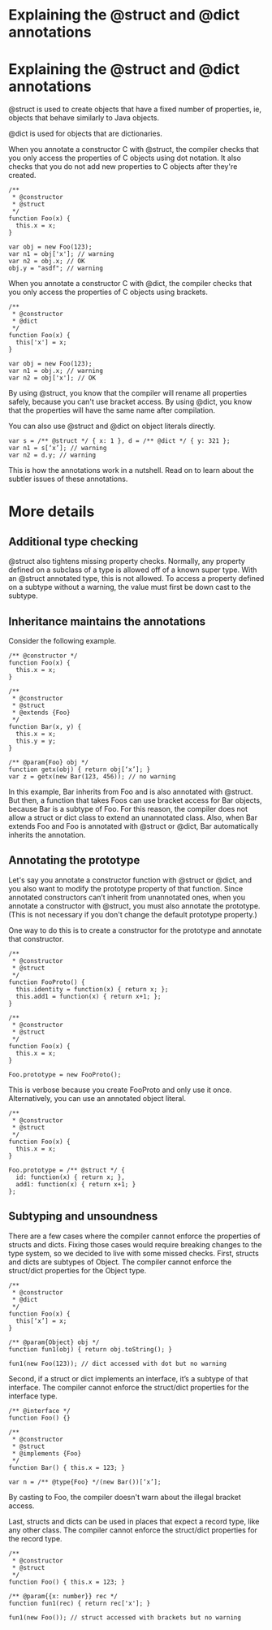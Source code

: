 # Explaining the @struct and @dict annotations

# Explaining the @struct and @dict annotations

@struct is used to create objects that have a fixed number of properties, ie, objects that behave similarly to Java objects.

@dict is used for objects that are dictionaries.

When you annotate a constructor C with @struct, the compiler checks that you only access the properties of C objects using dot notation. It also checks that you do not add new properties to C objects after they're created.

    /** 
     * @constructor
     * @struct
     */
    function Foo(x) {
      this.x = x;
    }
    
    var obj = new Foo(123);
    var n1 = obj['x']; // warning
    var n2 = obj.x; // OK
    obj.y = "asdf"; // warning

When you annotate a constructor C with @dict, the compiler checks that you only access the properties of C objects using brackets.

    /** 
     * @constructor
     * @dict
     */
    function Foo(x) {
      this['x'] = x;
    }
    
    var obj = new Foo(123);
    var n1 = obj.x; // warning
    var n2 = obj['x']; // OK

By using @struct, you know that the compiler will rename all properties safely, because you can't use bracket access. By using @dict, you know that the properties will have the same name after compilation.

You can also use @struct and @dict on object literals directly.

    var s = /** @struct */ { x: 1 }, d = /** @dict */ { y: 321 };
    var n1 = s[‘x’]; // warning
    var n2 = d.y; // warning

This is how the annotations work in a nutshell. Read on to learn about the subtler issues of these annotations.

# More details

## Additional type checking

@struct also tightens missing property checks.  Normally, any property defined on a subclass of a type is allowed off of a known super type.  With an @struct annotated type, this is not allowed.  To access a property defined on a subtype without a warning, the value must first be down cast to the subtype.


## Inheritance maintains the annotations

Consider the following example.

    /** @constructor */
    function Foo(x) {
      this.x = x;
    }
    
    /** 
     * @constructor
     * @struct
     * @extends {Foo}
     */
    function Bar(x, y) {
      this.x = x;
      this.y = y;
    }
    
    /** @param{Foo} obj */
    function getx(obj) { return obj[‘x’]; }
    var z = getx(new Bar(123, 456)); // no warning

In this example, Bar inherits from Foo and is also annotated with @struct. But then, a function that takes Foos can use bracket access for Bar objects, because Bar is a subtype of Foo. For this reason, the compiler does not allow a struct or dict class to extend an unannotated class. Also, when Bar extends Foo and Foo is annotated with @struct or @dict, Bar automatically inherits the annotation.

## Annotating the prototype

Let's say you annotate a constructor function with @struct or @dict, and you also want to modify the prototype property of that function. Since annotated constructors can’t inherit from unannotated ones, when you annotate a constructor with @struct, you must also annotate the prototype. (This is not necessary if you don't change the default prototype property.)

One way to do this is to create a constructor for the prototype and annotate that constructor.

    /** 
     * @constructor
     * @struct
     */
    function FooProto() {
      this.identity = function(x) { return x; };
      this.add1 = function(x) { return x+1; };
    }
    
    /** 
     * @constructor
     * @struct
     */
    function Foo(x) {
      this.x = x;
    }
    
    Foo.prototype = new FooProto();

This is verbose because you create FooProto and only use it once. Alternatively, you can use an annotated object literal.

    /** 
     * @constructor
     * @struct
     */
    function Foo(x) {
      this.x = x;
    }
    
    Foo.prototype = /** @struct */ {
      id: function(x) { return x; },
      add1: function(x) { return x+1; }
    };

## Subtyping and unsoundness

There are a few cases where the compiler cannot enforce the properties of structs and dicts. Fixing those cases would require breaking changes to the type system, so we decided to live with some missed checks. 
First, structs and dicts are subtypes of Object. The compiler cannot enforce the struct/dict properties for the Object type.

    /** 
     * @constructor
     * @dict
     */
    function Foo(x) {
      this[‘x’] = x;
    }
    
    /** @param{Object} obj */
    function fun1(obj) { return obj.toString(); }
    
    fun1(new Foo(123)); // dict accessed with dot but no warning

Second, if a struct or dict implements an interface, it’s a subtype of that interface. The compiler cannot enforce the struct/dict properties for the interface type.

    /** @interface */
    function Foo() {}
    
    /**
     * @constructor
     * @struct
     * @implements {Foo}
     */
    function Bar() { this.x = 123; }
    
    var n = /** @type{Foo} */(new Bar())[‘x’];

By casting to Foo, the compiler doesn't warn about the illegal bracket access.

Last, structs and dicts can be used in places that expect a record type, like any other class. The compiler cannot enforce the struct/dict properties for the record type.

    /** 
     * @constructor
     * @struct
     */
    function Foo() { this.x = 123; }
    
    /** @param{{x: number}} rec */
    function fun1(rec) { return rec['x']; }
    
    fun1(new Foo()); // struct accessed with brackets but no warning